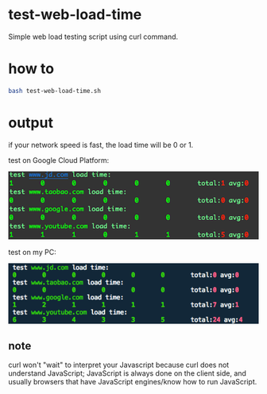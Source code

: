 # test-web-load-time
Simple web load testing script using curl command.


# how to

```bash
bash test-web-load-time.sh
```

# output
if your network speed is fast, the load time will be 0 or 1.

test on Google Cloud Platform:

![screenshot](screenshot/screenshot-gcp.png)

test on my PC:

![screenshot](screenshot/screenshot.png)

## note
curl won't "wait" to interpret your Javascript because curl does not understand JavaScript; JavaScript is always done on the client side, and usually browsers that have JavaScript engines/know how to run JavaScript.